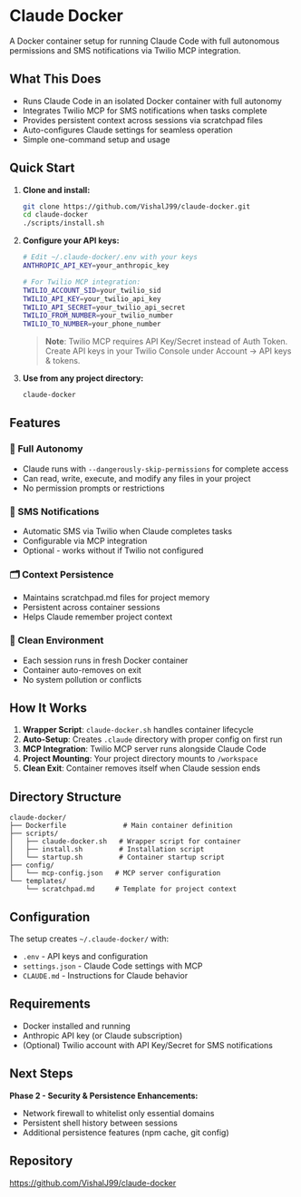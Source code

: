 # Claude Docker

A Docker container setup for running Claude Code with full autonomous permissions and SMS notifications via Twilio MCP integration.

## What This Does

- Runs Claude Code in an isolated Docker container with full autonomy
- Integrates Twilio MCP for SMS notifications when tasks complete
- Provides persistent context across sessions via scratchpad files
- Auto-configures Claude settings for seamless operation
- Simple one-command setup and usage

## Quick Start

1. **Clone and install:**
   ```bash
   git clone https://github.com/VishalJ99/claude-docker.git
   cd claude-docker
   ./scripts/install.sh
   ```

2. **Configure your API keys:**
   ```bash
   # Edit ~/.claude-docker/.env with your keys
   ANTHROPIC_API_KEY=your_anthropic_key
   
   # For Twilio MCP integration:
   TWILIO_ACCOUNT_SID=your_twilio_sid  
   TWILIO_API_KEY=your_twilio_api_key
   TWILIO_API_SECRET=your_twilio_api_secret
   TWILIO_FROM_NUMBER=your_twilio_number
   TWILIO_TO_NUMBER=your_phone_number
   ```
   
   > **Note**: Twilio MCP requires API Key/Secret instead of Auth Token. Create API keys in your Twilio Console under Account → API keys & tokens.

3. **Use from any project directory:**
   ```bash
   claude-docker
   ```

## Features

### 🤖 Full Autonomy
- Claude runs with `--dangerously-skip-permissions` for complete access
- Can read, write, execute, and modify any files in your project
- No permission prompts or restrictions

### 📱 SMS Notifications  
- Automatic SMS via Twilio when Claude completes tasks
- Configurable via MCP integration
- Optional - works without if Twilio not configured

### 🗂️ Context Persistence
- Maintains scratchpad.md files for project memory
- Persistent across container sessions
- Helps Claude remember project context

### 🐳 Clean Environment
- Each session runs in fresh Docker container
- Container auto-removes on exit
- No system pollution or conflicts

## How It Works

1. **Wrapper Script**: `claude-docker.sh` handles container lifecycle
2. **Auto-Setup**: Creates `.claude` directory with proper config on first run
3. **MCP Integration**: Twilio MCP server runs alongside Claude Code
4. **Project Mounting**: Your project directory mounts to `/workspace`
5. **Clean Exit**: Container removes itself when Claude session ends

## Directory Structure

```
claude-docker/
├── Dockerfile              # Main container definition
├── scripts/
│   ├── claude-docker.sh   # Wrapper script for container
│   ├── install.sh         # Installation script  
│   └── startup.sh         # Container startup script
├── config/
│   └── mcp-config.json   # MCP server configuration
└── templates/
    └── scratchpad.md     # Template for project context
```

## Configuration

The setup creates `~/.claude-docker/` with:
- `.env` - API keys and configuration
- `settings.json` - Claude Code settings with MCP
- `CLAUDE.md` - Instructions for Claude behavior

## Requirements

- Docker installed and running
- Anthropic API key (or Claude subscription)
- (Optional) Twilio account with API Key/Secret for SMS notifications

## Next Steps

**Phase 2 - Security & Persistence Enhancements:**
- Network firewall to whitelist only essential domains
- Persistent shell history between sessions
- Additional persistence features (npm cache, git config)

## Repository

https://github.com/VishalJ99/claude-docker
